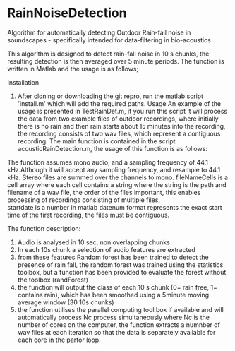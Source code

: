 # RainNoiseDetection
Algorithm for automatically detecting Outdoor Rain-fall noise in soundscapes - specifically intended for data-filtering in bio-acoustics

This algorithm is designed to detect rain-fall noise in 10 s chunks, the resulting detection is then averaged over 5 minute periods.  The function is written in Matlab and the usage is as follows;

Installation
1) After cloning or downloading the git repro, run the matlab script 'install.m' which will add the required paths.
Usage
An example of the usage is presented in TestRainDet.m, if you run this script it will process the data from two example files of outdoor recordings, where initially there is no rain and then rain starts about 15 minutes into the recording, the recording consists of two wav files, which represent a contiguous recording.  The main function is contained in the script acousticRainDetection.m, the usage of this function is as follows:

The function assumes mono audio, and a sampling frequency of 44.1 kHz.Although it will accept any sampling frequency, and resample to 44.1 kHz. Stereo files are summed over the channels to mono.
 fileNameCells is a cell array where each cell contains a string where the
   string is the path and filename of a wav file, the order of the files
   important, this enables processing of recordings consisting of multiple
   files,  
 startdate is a number in matlab datenum format represents the
   exact start time of the first recording, the files must be contiguous.
    
 The function description: 
 1) Audio is analysed in 10 sec, non overlapping chunks
 2) In each 10s chunk a selection of audio features are extracted
 3) from these features  Random forest has been trained to detect the
 presence of rain fall, the random forest was trained using the statistics
 toolbox, but a function has been provided to evaluate the forest without
 the toolbox (randForest)
 4) the function will output the class of each 10 s chunk (0= rain free,
 1= contains rain), which has been smoothed using a 5minute moving average
 window (30 10s chunks)
 5) the function utilises the parallel computing tool box if available and
 will automatically process Nc process simultaneously where Nc is the
 number of cores on the computer, the function extracts a numnber of wav
 files at each iteration so that the data is separately available for each
 core in the parfor loop.


